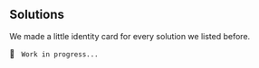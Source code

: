 ## Solutions

We made a little identity card for every solution we listed before.

🚧  &nbsp; `Work in progress...`
